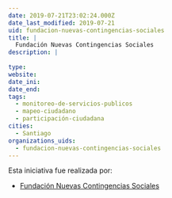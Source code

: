 ```yaml
---
date: 2019-07-21T23:02:24.000Z
date_last_modified: 2019-07-21
uid: fundacion-nuevas-contingencias-sociales
title: |
  Fundación Nuevas Contingencias Sociales
description: |
  
type: 
website: 
date_ini: 
date_end: 
tags:
  - monitoreo-de-servicios-publicos
  - mapeo-ciudadano
  - participación-ciudadana
cities: 
  - Santiago
organizations_uids:
  - fundacion-nuevas-contingencias-sociales
---
```


Esta iniciativa fue realizada por:

- [Fundación Nuevas Contingencias Sociales](/organizaciones/fundacion-nuevas-contingencias-sociales)
